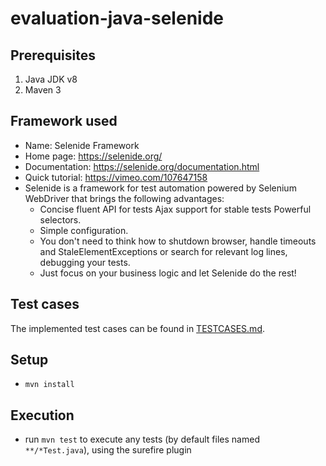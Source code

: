 # evaluation-java-selenide

## Prerequisites

1. Java JDK v8
1. Maven 3

## Framework used

- Name: Selenide Framework
- Home page: https://selenide.org/
- Documentation: https://selenide.org/documentation.html
- Quick tutorial: https://vimeo.com/107647158
- Selenide is a framework for test automation powered by Selenium WebDriver that brings the following advantages:
    - Concise fluent API for tests Ajax support for stable tests Powerful selectors.
    - Simple configuration. 
    - You don't need to think how to shutdown browser, handle timeouts and StaleElementExceptions or search for relevant log lines, debugging your tests.
    - Just focus on your business logic and let Selenide do the rest!

## Test cases

The implemented test cases can be found in [TESTCASES.md](TESTCASES.md).

## Setup
- `mvn install`

## Execution

- run `mvn test` to execute any tests (by default files named `**/*Test.java`), using the surefire plugin
